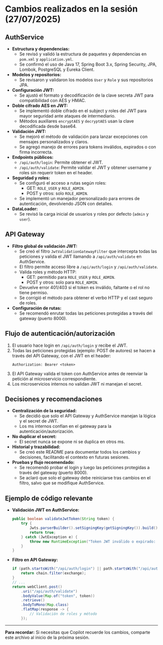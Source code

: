 # Cambios realizados en la sesión (27/07/2025)

## AuthService
- **Estructura y dependencias:**
  - Se revisó y validó la estructura de paquetes y dependencias en `pom.xml` y `application.yml`.
  - Se confirmó el uso de Java 17, Spring Boot 3.x, Spring Security, JPA, Lombok, PostgreSQL y Eureka Client.
- **Modelos y repositorios:**
  - Se revisaron y validaron los modelos `User` y `Role` y sus repositorios JPA.
- **Configuración JWT:**
  - Se ajustó el formato y decodificación de la clave secreta JWT para compatibilidad con AES y HMAC.
- **Doble cifrado AES en JWT:**
  - Se implementó doble cifrado en el subject y roles del JWT para mayor seguridad ante ataques de intermediario.
  - Métodos auxiliares `encryptAES` y `decryptAES` usan la clave decodificada desde base64.
- **Validación JWT:**
  - Se mejoró el método de validación para lanzar excepciones con mensajes personalizados y claros.
  - Se agregó manejo de errores para tokens inválidos, expirados o con firma incorrecta.
- **Endpoints públicos:**
  - `/api/auth/login`: Permite obtener el JWT.
  - `/api/auth/validate`: Permite validar el JWT y obtener username y roles sin requerir token en el header.
- **Seguridad y roles:**
  - Se configuró el acceso a rutas según roles:
    - GET: `ROLE_USER` y `ROLE_ADMIN`.
    - POST y otros: solo `ROLE_ADMIN`.
  - Se implementó un manejador personalizado para errores de autenticación, devolviendo JSON con detalles.
- **DataLoader:**
  - Se revisó la carga inicial de usuarios y roles por defecto (`admin` y `user`).

## API Gateway
- **Filtro global de validación JWT:**
  - Se creó el filtro `JwtValidationGatewayFilter` que intercepta todas las peticiones y valida el JWT llamando a `/api/auth/validate` en AuthService.
  - El filtro permite acceso libre a `/api/auth/login` y `/api/auth/validate`.
  - Valida roles y método HTTP:
    - GET: permitido para `ROLE_USER` y `ROLE_ADMIN`.
    - POST y otros: solo para `ROLE_ADMIN`.
  - Devuelve error 401/403 si el token es inválido, faltante o el rol no tiene permiso.
  - Se corrigió el método para obtener el verbo HTTP y el cast seguro de roles.
- **Configuración de rutas:**
  - Se recomendó enrutar todas las peticiones protegidas a través del gateway (puerto 8000).

## Flujo de autenticación/autorización
1. El usuario hace login en `/api/auth/login` y recibe el JWT.
2. Todas las peticiones protegidas (ejemplo: POST de autores) se hacen a través del API Gateway, con el JWT en el header:
    ```http
    Authorization: Bearer <token>
    ```
3. El API Gateway valida el token con AuthService antes de reenviar la petición al microservicio correspondiente.
4. Los microservicios internos no validan JWT ni manejan el secret.

## Decisiones y recomendaciones
- **Centralización de la seguridad:**
  - Se decidió que solo el API Gateway y AuthService manejan la lógica y el secret de JWT.
  - Los ms internos confían en el gateway para la autenticación/autorización.
- **No duplicar el secret:**
  - El secret nunca se expone ni se duplica en otros ms.
- **Historial y trazabilidad:**
  - Se creó este README para documentar todos los cambios y decisiones, facilitando el contexto en futuras sesiones.
- **Pruebas y flujo recomendado:**
  - Se recomendó probar el login y luego las peticiones protegidas a través del gateway (puerto 8000).
  - Se aclaró que solo el gateway debe reiniciarse tras cambios en el filtro, salvo que se modifique AuthService.

## Ejemplo de código relevante
- **Validación JWT en AuthService:**
    ```java
    public boolean validateJwtToken(String token) {
        try {
            Jwts.parserBuilder().setSigningKey(getSigningKey()).build().parseClaimsJws(token);
            return true;
        } catch (JwtException e) {
            throw new RuntimeException("Token JWT inválido o expirado: " + e.getMessage());
        }
    }
    ```
- **Filtro en API Gateway:**
    ```java
    if (path.startsWith("/api/auth/login") || path.startsWith("/api/auth/validate")) {
        return chain.filter(exchange);
    }
    // ...
    return webClient.post()
        .uri("/api/auth/validate")
        .bodyValue(Map.of("token", token))
        .retrieve()
        .bodyToMono(Map.class)
        .flatMap(response -> {
            // Validación de roles y método
        });
    ```

---
**Para recordar:** Si necesitas que Copilot recuerde los cambios, comparte este archivo al inicio de la próxima sesión.
